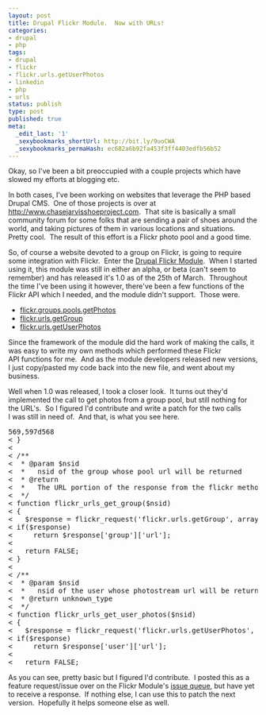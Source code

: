 ```yaml
---
layout: post
title: Drupal Flickr Module.  Now with URLs!
categories:
- drupal
- php
tags:
- drupal
- flickr
- flickr.urls.getUserPhotos
- linkedin
- php
- urls
status: publish
type: post
published: true
meta:
  _edit_last: '1'
  _sexybookmarks_shortUrl: http://bit.ly/9uoCWA
  _sexybookmarks_permaHash: ec682a6b92fa453f3ff4403edfb56b52
---
```

<p>Okay, so I've been a bit preoccupied with a couple projects which have slowed my efforts at blogging etc.</p>
<p>In both cases, I've been working on websites that leverage the PHP based Drupal CMS.&nbsp; One of those projects is over at <a href="http://www.chasejarvisshoeproject.com">http://www.chasejarvisshoeproject.com</a>.&nbsp; That site is basically a small community forum for some folks that are sending a pair of shoes around the world, and taking pictures of them in various locations and situations.&nbsp; Pretty cool.&nbsp; The result of this effort is a Flickr photo pool and a good time.</p>
<p>So, of course a website devoted to a group on Flickr, is going to require some integration with Flickr.&nbsp; Enter the <a href="http://drupal.org/project/flickr">Drupal Flickr Module</a>.&nbsp; When I&nbsp;started using it, this module was still in either an alpha, or beta (can't seem to remember) and has released it's 1.0 as of the 25th of March.&nbsp; Throughout the time I've been using it however, there've been a few functions of the Flickr API which I&nbsp;needed, and the module didn't support.&nbsp; Those were.</p>
<ul>
    <li><a href="http://flickr.com/services/api/flickr.groups.pools.getPhotos.html">flickr.groups.pools.getPhotos</a></li>
    <li><a href="http://flickr.com/services/api/flickr.urls.getGroup.html">flickr.urls.getGroup</a></li>
    <li><a href="http://flickr.com/services/api/flickr.urls.getUserPhotos.html">flickr.urls.getUserPhotos</a></li>
</ul>
<p>Since the framework of the module did the hard work of making the calls, it was easy to write my own methods which performed these Flickr API&nbsp;functions for me.&nbsp; And as the module developers released new versions, I&nbsp;just copy/pasted my code back into the new file, and went about my business.</p>
<p>Well when 1.0 was released, I&nbsp;took a closer look.&nbsp; It turns out they'd implemented the call to get photos from a group pool, but still nothing for the URL's.&nbsp; So I&nbsp;figured I'd contribute and write a patch for the two calls I&nbsp;was still in need of.&nbsp; And that, is what you see here.</p>
<pre lang="diff">
569,597d568
< }
< 
< /** 
<  * @param $nsid
<  *   nsid of the group whose pool url will be returned
<  * @return 
<  *   The URL portion of the response from the flickr method flickr.urls.getGroup
<  */
< function flickr_urls_get_group($nsid)
< {
<   $response = flickr_request('flickr.urls.getGroup', array('group_id' => $nsid));
< if($response)
<     return $response['group']['url'];
<     
<   return FALSE;
< }
< 
< /**
<  * @param $nsid
<  *   nsid of the user whose photostream url will be returned
<  * @return unknown_type
<  */
< function flickr_urls_get_user_photos($nsid)
< {
<   $response = flickr_request('flickr.urls.getUserPhotos', array('user_id' => $nsid));
< if($response)
<     return $response['user']['url'];
<     
<   return FALSE;
</pre>
<p>As you can see, pretty basic but I&nbsp;figured I'd contribute.&nbsp; I&nbsp;posted this as a feature request/issue over on the Flickr Module's <a href="http://drupal.org/node/414096">issue queue</a>, but have yet to receive a response.&nbsp; If nothing else, I&nbsp;can use this to patch the next version.&nbsp; Hopefully it helps someone else as well.</p></pre>
